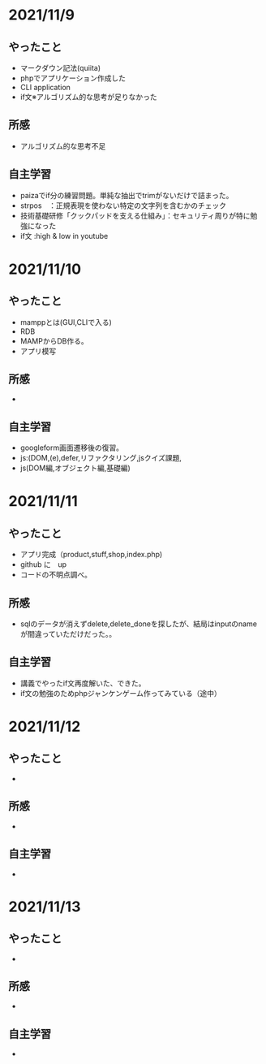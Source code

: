 # 2021/11/9
## やったこと
- マークダウン記法(quiita)
- phpでアプリケーション作成した
- CLI application
- if文※アルゴリズム的な思考が足りなかった
## 所感
- アルゴリズム的な思考不足

## 自主学習
- paizaでif分の練習問題。単純な抽出でtrimがないだけで詰まった。
- strpos　：正規表現を使わない特定の文字列を含むかのチェック
- 技術基礎研修「クックパッドを支える仕組み」：セキュリティ周りが特に勉強になった
- if文 :high & low in youtube

# 2021/11/10
## やったこと
-  mamppとは(GUI,CLIで入る)
- RDB
- MAMPからDB作る。
- アプリ模写
## 所感
- 

## 自主学習
- googleform画面遷移後の復習。
- js:(DOM,(e),defer,リファクタリング,jsクイズ課題,
- js(DOM編,オブジェクト編,基礎編)

# 2021/11/11
## やったこと
- アプリ完成（product,stuff,shop,index.php)
- github に　up
- コードの不明点調べ。
## 所感
- sqlのデータが消えずdelete,delete_doneを探したが、結局はinputのnameが間違っていただけだった。。

## 自主学習
- 講義でやったif文再度解いた、できた。
- if文の勉強のためphpジャンケンゲーム作ってみている（途中）


# 2021/11/12
## やったこと
- 
## 所感
- 

## 自主学習
- 

# 2021/11/13
## やったこと
- 
## 所感
- 

## 自主学習
- 


